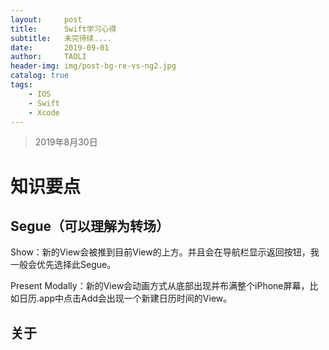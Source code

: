 ```yaml
---
layout:     post
title:      Swift学习心得
subtitle:   未完待续....
date:       2019-09-01
author:     TAOLI
header-img: img/post-bg-re-vs-ng2.jpg
catalog: true
tags:
    - IOS
    - Swift
    - Xcode
---
```


>2019年8月30日

# 知识要点

## Segue（可以理解为转场）

Show：新的View会被推到目前View的上方。并且会在导航栏显示返回按钮，我一般会优先选择此Segue。

Present Modally：新的View会动画方式从底部出现并布满整个iPhone屏幕，比如日历.app中点击Add会出现一个新建日历时间的View。

## 关于
